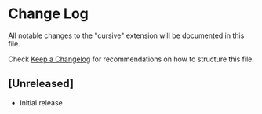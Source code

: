 # Change Log

All notable changes to the "cursive" extension will be documented in this file.

Check [Keep a Changelog](http://keepachangelog.com/) for recommendations on how to structure this file.

## [Unreleased]

- Initial release